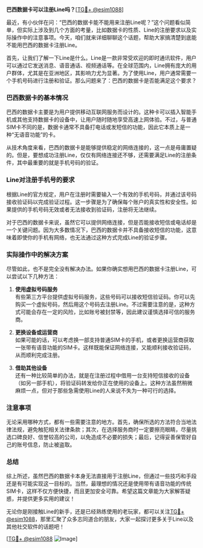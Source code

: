 **巴西数据卡可以注册Line吗？**[[TG💪+ @esim1088](https://t.me/s/esim1088)]

最近，有小伙伴在问：“巴西的数据卡能不能用来注册Line呢？”这个问题看似简单，但实际上涉及到几个方面的考量，比如数据卡的性质、Line的注册要求以及实际操作中的注意事项。今天，咱们就来详细聊聊这个话题，帮助大家搞清楚到底能不能用巴西的数据卡注册Line。

首先，让我们了解一下Line是什么。Line是一款非常受欢迎的即时通讯软件，用户可以通过它发送消息、语音通话、视频通话等。在全球范围内，Line拥有庞大的用户群体，尤其是在亚洲地区，其影响力尤为显著。为了使用Line，用户通常需要一个手机号码进行注册和验证。那么问题来了：巴西的数据卡是否能满足这个要求？

### 巴西数据卡的基本情况

巴西的数据卡主要是为用户提供移动互联网服务而设计的。这种卡可以插入智能手机或其他支持数据卡的设备中，让用户随时随地享受高速上网体验。不过，与普通SIM卡不同的是，数据卡通常不具备打电话或发短信的功能，因此它本质上是一种“无语音功能”的卡。

从技术角度来看，巴西的数据卡是能够提供稳定的网络连接的，这一点是毋庸置疑的。但是，要想成功注册Line，仅仅有网络连接还不够，还需要满足Line的注册条件，其中最重要的就是手机号码的验证。

### Line对注册手机号的要求

根据Line的官方规定，用户在注册时需要输入一个有效的手机号码，并通过该号码接收验证码以完成验证过程。这一步骤是为了确保每个账户的真实性和安全性。如果提供的手机号码无效或者无法接收到验证码，注册将无法继续。

对于巴西的数据卡来说，虽然它可以提供网络连接，但是否能接收短信或电话却是一个关键问题。因为大多数情况下，巴西的数据卡并不具备接收短信的功能，这意味着即使你的手机有网络，也无法通过这种方式完成Line的验证步骤。

### 实际操作中的解决方案

尽管如此，也不是完全没有解决办法。如果你确实想用巴西的数据卡注册Line，可以尝试以下几种方法：

1. **使用虚拟号码服务**  
   有些第三方平台提供虚拟号码服务，这些号码可以接收短信验证码。你可以先购买一个虚拟号码，然后用这个号码去注册Line。不过需要注意的是，这种方式可能会存在一定的风险，比如账号被封禁等，因此建议谨慎选择可信的服务商。

2. **更换设备或运营商**  
   如果可能的话，可以考虑换一部支持普通SIM卡的手机，或者更换运营商获取一张带有语音功能的SIM卡。这样既能保证网络连接，又能顺利接收验证码，从而顺利完成注册。

3. **借助其他设备**  
   还有一种比较简单的办法，就是在注册过程中借用一台支持短信接收的设备（如另一部手机），将验证码转发给你正在使用的设备上。这种方法虽然稍微麻烦一点，但对于那些急需使用Line的人来说不失为一种可行的选择。

### 注意事项

无论采用哪种方式，都有一些需要注意的地方。首先，确保所选的方法符合当地法律法规，避免触犯相关法律条款；其次，在选择服务商时一定要擦亮眼睛，尽量挑选口碑良好、信誉较高的公司，以免造成不必要的损失；最后，记得妥善保管好自己的账号信息，防止被盗取。

### 总结

综上所述，虽然巴西的数据卡本身无法直接用于注册Line，但通过一些技巧和手段还是有可能实现这一目标的。当然，最理想的情况还是使用带有语音功能的传统SIM卡，这样不仅方便快捷，而且更加安全可靠。希望这篇文章能为大家解答疑惑，并提供更多实用的建议！

无论你是刚接触Line的新手，还是已经熟练使用的老玩家，都可以关注[TG💪+ @esim1088](https://t.me/s/esim1088)，那里汇聚了众多志同道合的朋友，大家一起探讨更多关于Line以及其他社交软件的话题吧！  

[[TG💪+ @esim1088](https://t.me/s/esim1088) ![Image](https://i.postimg.cc/4NQfJmqS/Snipaste-2025-05-13-00-14-12.png)]